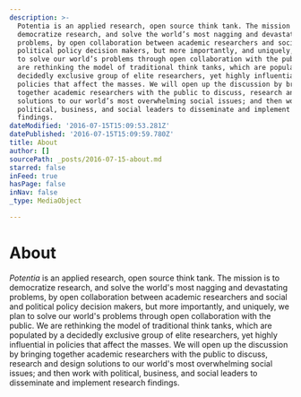 ```yaml
---
description: >-
  Potentia is an applied research, open source think tank. The mission is to
  democratize research, and solve the world’s most nagging and devastating
  problems, by open collaboration between academic researchers and social and
  political policy decision makers, but more importantly, and uniquely, we plan
  to solve our world’s problems through open collaboration with the public. We
  are rethinking the model of traditional think tanks, which are populated by a
  decidedly exclusive group of elite researchers, yet highly influential in
  policies that affect the masses. We will open up the discussion by bringing
  together academic researchers with the public to discuss, research and design
  solutions to our world’s most overwhelming social issues; and then work with
  political, business, and social leaders to disseminate and implement research
  findings.
dateModified: '2016-07-15T15:09:53.281Z'
datePublished: '2016-07-15T15:09:59.780Z'
title: About
author: []
sourcePath: _posts/2016-07-15-about.md
starred: false
inFeed: true
hasPage: false
inNav: false
_type: MediaObject

---
```

# About

_Potentia_ is an applied research, open source think tank. The mission is to democratize research, and solve the world's most nagging and devastating problems, by open collaboration between academic researchers and social and political policy decision makers, but more importantly, and uniquely, we plan to solve our world's problems through open collaboration with the public. We are rethinking the model of traditional think tanks, which are populated by a decidedly exclusive group of elite researchers, yet highly influential in policies that affect the masses. We will open up the discussion by bringing together academic researchers with the public to discuss, research and design solutions to our world's most overwhelming social issues; and then work with political, business, and social leaders to disseminate and implement research findings.